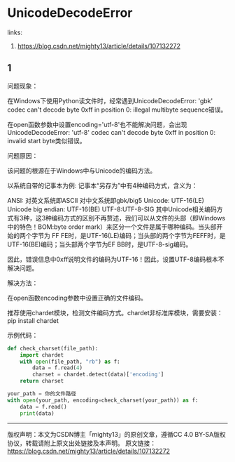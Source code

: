 # UnicodeDecodeError

links:

1. <https://blog.csdn.net/mighty13/article/details/107132272>



## 1

问题现象：

在Windows下使用Python读文件时，经常遇到UnicodeDecodeError: 'gbk' codec can't decode byte 0xff in position 0: illegal multibyte sequence错误。

在open函数参数中设置encoding='utf-8'也不能解决问题，会出现UnicodeDecodeError: 'utf-8' codec can't decode byte 0xff in position 0: invalid start byte类似错误。

问题原因：

该问题的根源在于Windows中与Unicode的编码方法。

以系统自带的记事本为例:
记事本“另存为”中有4种编码方式，含义为：

ANSI: 对英文系统即ASCII 对中文系统即gbk/big5
Unicode: UTF-16(LE)
Unicode big endian: UTF-16(BE)
UTF-8:UTF-8-SIG
其中Unicode相关编码方式有3种，这3种编码方式的区别不再赘述，我们可以从文件的头部（即Windows中的特色！BOM:byte order mark）来区分一个文件是属于哪种编码。当头部开始的两个字节为 FF FE时，是UTF-16(LE)编码；当头部的两个字节为FEFF时，是UTF-16(BE)编码；当头部两个字节为EF BB时，是UTF-8-sig编码。

因此，错误信息中0xff说明文件的编码为UTF-16！因此，设置UTF-8编码根本不解决问题。

解决方法：

在open函数encoding参数中设置正确的文件编码。

推荐使用chardet模块，检测文件编码方式。chardet非标准库模块，需要安装：pip install chardet

示例代码：

``` python
def check_charset(file_path):
    import chardet
    with open(file_path, "rb") as f:
        data = f.read(4)
        charset = chardet.detect(data)['encoding']
    return charset

your_path = 你的文件路径
with open(your_path, encoding=check_charset(your_path)) as f:
    data = f.read()
    print(data)
```

------------------------------------------------
版权声明：本文为CSDN博主「mighty13」的原创文章，遵循CC 4.0 BY-SA版权协议，转载请附上原文出处链接及本声明。
原文链接：https://blog.csdn.net/mighty13/article/details/107132272